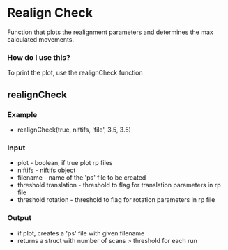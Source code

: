 # Realign Check

Function that plots the realignment parameters and determines the max calculated movements. 

### How do I use this?
To print the plot, use the realignCheck function

## realignCheck

### Example
* realignCheck(true, niftifs, 'file', 3.5, 3.5)

### Input
* plot - boolean, if true plot rp files
* niftifs - niftifs object
* filename - name of the 'ps' file to be created
* threshold translation - threshold to flag for translation parameters in rp file
* threshold rotation - threshold to flag for rotation parameters in rp file 

### Output
* if plot, creates a 'ps' file with given filename 
* returns a struct with number of scans > threshold for each run
 

